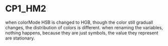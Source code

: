 # CP1_HM2
when colorMode HSB is changed to HGB, though the color still graduall changes, the distribution of colors is different.
when renaming the variables, nothing happens, because they are just symbols, the value they represent are stationary.
